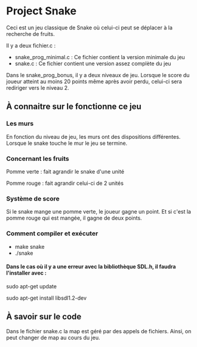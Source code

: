 
# Project Snake
Ceci est un jeu classique de Snake où celui-ci peut se déplacer à la recherche de fruits.

Il y a deux fichier.c :
- snake_prog_minimal.c : Ce fichier contient la version minimale du jeu
- snake.c : Ce fichier contient une version assez complète du jeu 

Dans le snake_prog_bonus, il y a deux niveaux de jeu. Lorsque le score du joueur atteint au moins 20 points même après avoir perdu, celui-ci sera rediriger vers le niveau 2.


## À connaitre sur le fonctionne ce jeu 

### Les murs

En fonction du niveau de jeu, les murs ont des dispositions différentes. Lorsque le snake touche le mur le jeu se termine.

### Concernant les fruits

Pomme verte : fait agrandir le snake d'une unité

Pomme rouge : fait agrandir celui-ci de 2 unités

### Système de score 

Si le snake mange une pomme verte, le joueur gagne un point. Et si c'est la pomme rouge qui est mangée, il gagne de deux points.

### Comment compiler et exécuter

- make snake
- ./snake

#### Dans le cas où il y a une erreur avec la bibliothèque SDL.h, il faudra l'installer avec :

sudo apt-get update

sudo apt-get install libsdl1.2-dev


## À savoir sur le code

Dans le fichier snake.c la map est géré par des appels de fichiers. Ainsi, on peut changer de map au cours du jeu.




